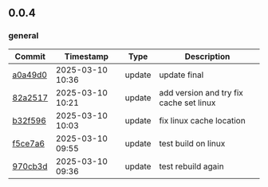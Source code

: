 ## 0.0.4

### general
| Commit | Timestamp | Type | Description |
| ------ | --------- | ---- | ----------- |
| [a0a49d0](https://github.com/tran4o/test-project/commit/a0a49d0e0352b6f4932ef6eb6fea8d26ab181c68) | 2025-03-10 10:36 | update | update final |
| [82a2517](https://github.com/tran4o/test-project/commit/82a2517da4bf10871aa33e0ce1c635fc85d3c5b2) | 2025-03-10 10:21 | update | add version and try fix cache set linux |
| [b32f596](https://github.com/tran4o/test-project/commit/b32f5965c5f178560aeb414b1cd43de374cec24a) | 2025-03-10 10:03 | update | fix linux cache location |
| [f5ce7a6](https://github.com/tran4o/test-project/commit/f5ce7a6d3f91267b21bd605f28f77e108204b8f7) | 2025-03-10 09:55 | update | test build on linux |
| [970cb3d](https://github.com/tran4o/test-project/commit/970cb3dd65faa0f35dc1c7be137e77ceb36a4361) | 2025-03-10 09:36 | update | test rebuild again |